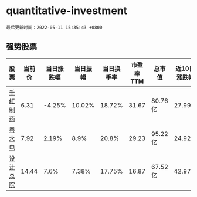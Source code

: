 # quantitative-investment

`最后更新时间：2022-05-11 15:35:43 +0800`

## 强势股票

|股票|当前价|当日涨跌幅|当日振幅|当日换手率|市盈率TTM|总市值|近10日涨跌幅|
|----|----|----|----|----|----|----|----|
|[千红制药](https://xueqiu.com/S/SZ002550)|6.31|-4.25%|10.02%|18.72%|31.67|80.76亿|27.99%|
|[粤水电](https://xueqiu.com/S/SZ002060)|7.92|2.19%|8.9%|20.8%|29.23|95.22亿|24.92%|
|[设计总院](https://xueqiu.com/S/SH603357)|14.44|7.6%|7.38%|17.75%|16.87|67.52亿|42.97%|
